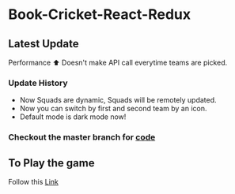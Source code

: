 # Book-Cricket-React-Redux

## Latest Update

Performance ⬆️ Doesn't make API call everytime teams are picked.

### Update History

* Now Squads are dynamic, Squads will be remotely updated.
* Now you can switch by first and second team by an icon.
* Default mode is dark mode now!

### Checkout the master branch for [code](https://github.com/Ad1tyaV/book-cricket-react-redux/tree/master)

## To Play the game

Follow this [Link](https://ad1tyav.github.io/book-cricket-react-redux)
